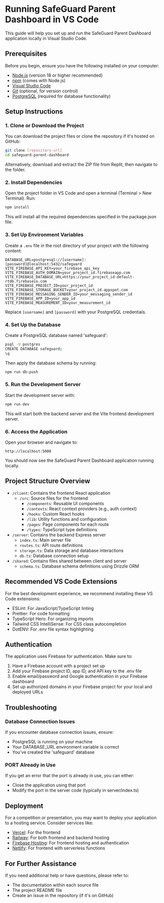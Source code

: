 # Running SafeGuard Parent Dashboard in VS Code

This guide will help you set up and run the SafeGuard Parent Dashboard application locally in Visual Studio Code.

## Prerequisites

Before you begin, ensure you have the following installed on your computer:

- [Node.js](https://nodejs.org/) (version 18 or higher recommended)
- [npm](https://www.npmjs.com/) (comes with Node.js)
- [Visual Studio Code](https://code.visualstudio.com/)
- [Git](https://git-scm.com/) (optional, for version control)
- [PostgreSQL](https://www.postgresql.org/) (required for database functionality)

## Setup Instructions

### 1. Clone or Download the Project

You can download the project files or clone the repository if it's hosted on GitHub:

```bash
git clone [repository-url]
cd safeguard-parent-dashboard
```

Alternatively, download and extract the ZIP file from Replit, then navigate to the folder.

### 2. Install Dependencies

Open the project folder in VS Code and open a terminal (Terminal > New Terminal). Run:

```bash
npm install
```

This will install all the required dependencies specified in the package.json file.

### 3. Set Up Environment Variables

Create a `.env` file in the root directory of your project with the following content:

```env
DATABASE_URL=postgresql://[username]:[password]@localhost:5432/safeguard
VITE_FIREBASE_API_KEY=your_firebase_api_key
VITE_FIREBASE_AUTH_DOMAIN=your_project_id.firebaseapp.com
VITE_FIREBASE_DATABASE_URL=https://your_project_id-default-rtdb.firebaseio.com
VITE_FIREBASE_PROJECT_ID=your_project_id
VITE_FIREBASE_STORAGE_BUCKET=your_project_id.appspot.com
VITE_FIREBASE_MESSAGING_SENDER_ID=your_messaging_sender_id
VITE_FIREBASE_APP_ID=your_app_id
VITE_FIREBASE_MEASUREMENT_ID=your_measurement_id
```

Replace `[username]` and `[password]` with your PostgreSQL credentials.

### 4. Set Up the Database

Create a PostgreSQL database named 'safeguard':

```bash
psql -U postgres
CREATE DATABASE safeguard;
\q
```

Then apply the database schema by running:

```bash
npm run db:push
```

### 5. Run the Development Server

Start the development server with:

```bash
npm run dev
```

This will start both the backend server and the Vite frontend development server.

### 6. Access the Application

Open your browser and navigate to:

```
http://localhost:5000
```

You should now see the SafeGuard Parent Dashboard application running locally.

## Project Structure Overview

- `/client`: Contains the frontend React application
  - `/src`: Source files for the frontend
    - `/components`: Reusable UI components
    - `/contexts`: React context providers (e.g., auth context)
    - `/hooks`: Custom React hooks
    - `/lib`: Utility functions and configuration
    - `/pages`: Page components for each route
    - `/types`: TypeScript type definitions
- `/server`: Contains the backend Express server
  - `index.ts`: Main server file
  - `routes.ts`: API route definitions
  - `storage.ts`: Data storage and database interactions
  - `db.ts`: Database connection setup
- `/shared`: Contains files shared between client and server
  - `schema.ts`: Database schema definitions using Drizzle ORM

## Recommended VS Code Extensions

For the best development experience, we recommend installing these VS Code extensions:

- ESLint: For JavaScript/TypeScript linting
- Prettier: For code formatting
- TypeScript Hero: For organizing imports
- Tailwind CSS IntelliSense: For CSS class autocompletion
- DotENV: For .env file syntax highlighting

## Authentication

The application uses Firebase for authentication. Make sure to:

1. Have a Firebase account with a project set up
2. Add your Firebase project ID, app ID, and API key to the .env file
3. Enable email/password and Google authentication in your Firebase dashboard
4. Set up authorized domains in your Firebase project for your local and deployed URLs

## Troubleshooting

### Database Connection Issues

If you encounter database connection issues, ensure:

- PostgreSQL is running on your machine
- Your DATABASE_URL environment variable is correct
- You've created the 'safeguard' database

### PORT Already in Use

If you get an error that the port is already in use, you can either:

- Close the application using that port
- Modify the port in the server code (typically in server/index.ts)

## Deployment

For a competition or presentation, you may want to deploy your application to a hosting service.
Consider services like:

- [Vercel](https://vercel.com/): For the frontend
- [Railway](https://railway.app/): For both frontend and backend hosting  
- [Firebase Hosting](https://firebase.google.com/docs/hosting): For frontend hosting and authentication
- [Netlify](https://www.netlify.com/): For frontend with serverless functions

## For Further Assistance

If you need additional help or have questions, please refer to:

- The documentation within each source file
- The project README file
- Create an issue in the repository (if it's on GitHub)
